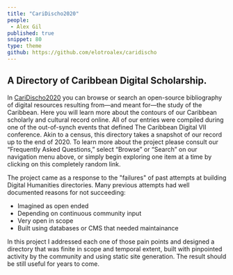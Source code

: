```yaml
---
title: "CariDischo2020"
people:
 - Alex Gil
published: true
snippet: 80
type: theme
github: https://github.com/elotroalex/caridischo
---
```


## A Directory of Caribbean Digital Scholarship.

In [CariDischo2020](http://caribbeandigitalnyc.net/caridischo/) you can browse or search an open-source bibliography of digital resources resulting from—and meant for—the study of the Caribbean. Here you will learn more about the contours of our Caribbean scholarly and cultural record online. All of our entries were compiled during one of the out-of-synch events that defined The Caribbean Digital VII conference. Akin to a census, this directory takes a snapshot of our record up to the end of 2020. To learn more about the project please consult our “Frequently Asked Questions,” select “Browse” or “Search” on our navigation menu above, or simply begin exploring one item at a time by clicking on this completely random link.

The project came as a response to the "failures" of past attempts at building Digital Humanities directories. Many previous attempts had well documented reasons for not succeeding: 

- Imagined as open ended 
- Depending on continuous community input
- Very open in scope
- Built using databases or CMS that needed maintainance

In this project I addressed each one of those pain points and designed a directory that was finite in scope and temporal extent, built with pinpointed activity by the community and using static site generation. The result should be still useful for years to come.